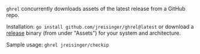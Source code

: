 `ghrel` concurrently downloads assets of the latest release from a GitHub repo.

Installation: `go install github.com/jreisinger/ghrel@latest` or download a [release](https://github.com/jreisinger/ghrel/releases) binary (from under "Assets") for your system and architecture.

Sample usage: `ghrel jreisinger/checkip`

